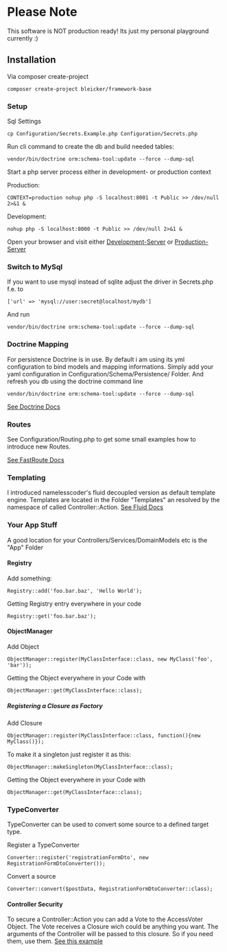 # Please Note #

This software is NOT production ready!
Its just my personal playground currently :)

## Installation ##

Via composer create-project

	composer create-project bleicker/framework-base

### Setup ###

Sql Settings

	cp Configuration/Secrets.Example.php Configuration/Secrets.php

Run cli command to create the db and build needed tables:
	
	vendor/bin/doctrine orm:schema-tool:update --force --dump-sql

Start a php server process either in development- or production context

Production:

	CONTEXT=production nohup php -S localhost:8001 -t Public >> /dev/null 2>&1 &
	
Development:

	nohup php -S localhost:8000 -t Public >> /dev/null 2>&1 &

Open your browser and visit either [Development-Server](http://localhost:8000/) or [Production-Server](http://localhost:8001/)

### Switch to MySql ###

If you want to use mysql instead of sqlite adjust the driver in Secrets.php f.e. to
	
	['url' => 'mysql://user:secret@localhost/mydb']
	
And run
	
	vendor/bin/doctrine orm:schema-tool:update --force --dump-sql

### Doctrine Mapping ###

For persistence Doctrine is in use.
By default i am using its yml configuration to bind models and mapping informations.
Simply add your yaml configuration in Configuration/Schema/Persistence/ Folder. And refresh you db using the doctrine command line

	vendor/bin/doctrine orm:schema-tool:update --force --dump-sql

[See Doctrine Docs](http://doctrine-orm.readthedocs.org/en/latest/)

### Routes ###

See Configuration/Routing.php to get some small examples how to introduce new Routes.

[See FastRoute Docs](https://github.com/nikic/FastRoute)

### Templating ###

I introduced namelesscoder's fluid decoupled version as default template engine.
Templates are located in the Folder "Templates" an resolved by the namespace of called Controller::Action.
[See Fluid Docs](https://github.com/NamelessCoder/TYPO3.Fluid)

### Your App Stuff ###

A good location for your Controllers/Services/DomainModels etc is the "App" Folder

#### Registry ####

Add something:

	Registry::add('foo.bar.baz', 'Hello World');

Getting Registry entry everywhere in your code

	Registry::get('foo.bar.baz');

#### ObjectManager ####

Add Object

	ObjectManager::register(MyClassInterface::class, new MyClass('foo', 'bar'));

Getting the Object everywhere in your Code with 
	
	ObjectManager::get(MyClassInterface::class);

##### Registering a Closure as Factory #####

Add Closure

	ObjectManager::register(MyClassInterface::class, function(){new MyClass()});

To make it a singleton just register it as this: 

	ObjectManager::makeSingleton(MyClassInterface::class);

Getting the Object everywhere in your Code with 
	
	ObjectManager::get(MyClassInterface::class);

### TypeConverter ###
TypeConverter can be used to convert some source to a defined target type.

Register a TypeConverter

	Converter::register('registrationFormDto', new RegistrationFormDtoConverter());

Convert a source

	Converter::convert($postData, RegistrationFormDtoConverter::class);

#### Controller Security ###

To secure a Controller::Action you can add a Vote to the AccessVoter Object.
The Vote receives a Closure wich could be anything you want. The arguments
of the Controller will be passed to this closure. So if you need them, use them.
[See this example](https://github.com/pumatertion/bleicker.framework.base/blob/master/Configuration/ControllerSecurity.php)

